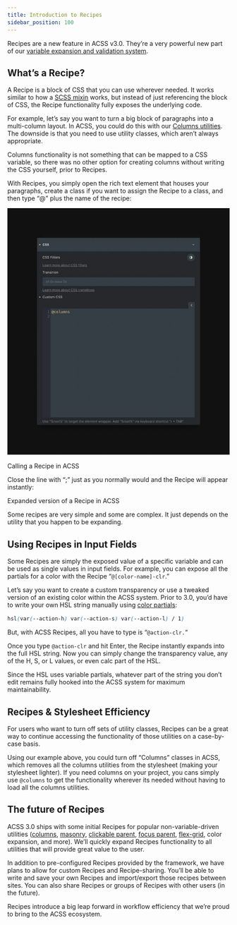 ```yaml
---
title: Introduction to Recipes
sidebar_position: 100
---
```


Recipes are a new feature in ACSS v3.0. They’re a very powerful new part of our [variable expansion and validation system](https://automaticcss.com/docs/variable-expansion-validation/).

## What’s a Recipe?

A Recipe is a block of CSS that you can use wherever needed. It works similar to how a [SCSS mixin](https://automaticcss.com/docs/what-are-mixins/) works, but instead of just referencing the block of CSS, the Recipe functionality fully exposes the underlying code.

For example, let’s say you want to turn a big block of paragraphs into a multi-column layout. In ACSS, you could do this with our [Columns utilities](https://automaticcss.com/docs/css-columns/). The downside is that you need to use utility classes, which aren’t always appropriate.

Columns functionality is not something that can be mapped to a CSS variable, so there was no other option for creating columns without writing the CSS yourself, prior to Recipes.

With Recipes, you simply open the rich text element that houses your paragraphs, create a class if you want to assign the Recipe to a class, and then type “@” plus the name of the recipe:

![ACSS recipe](img/acss-recipe.webp)

Calling a Recipe in ACSS

Close the line with “;” just as you normally would and the Recipe will appear instantly:

Expanded version of a Recipe in ACSS

Some recipes are very simple and some are complex. It just depends on the utility that you happen to be expanding.

## Using Recipes in Input Fields

Some Recipes are simply the exposed value of a specific variable and can be used as single values in input fields. For example, you can expose all the partials for a color with the Recipe “`@[color-name]-clr`.”

Let’s say you want to create a custom transparency or use a tweaked version of an existing color within the ACSS system. Prior to 3.0, you’d have to write your own HSL string manually using [color partials](https://automaticcss.com/docs/palette-setup/):

```CSS
hsl(var(--action-h) var(--action-s) var(--action-l) / 1)
```

But, with ACSS Recipes, all you have to type is “`@action-clr.`“

Once you type `@action-clr` and hit Enter, the Recipe instantly expands into the full HSL string. Now you can simply change the transparency value, any of the H, S, or L values, or even calc part of the HSL.

Since the HSL uses variable partials, whatever part of the string you don’t edit remains fully hooked into the ACSS system for maximum maintainability.

## Recipes & Stylesheet Efficiency

For users who want to turn off sets of utility classes, Recipes can be a great way to continue accessing the functionality of those utilities on a case-by-case basis.

Using our example above, you could turn off “Columns” classes in ACSS, which removes all the columns utilities from the stylesheet (making your stylesheet lighter). If you need columns on your project, you cans simply use `@columns` to get the functionality wherever its needed without having to load all the columns utilities.

## The future of Recipes

ACSS 3.0 ships with some initial Recipes for popular non-variable-driven utilities ([columns](https://automaticcss.com/docs/css-columns/), [masonry](https://automaticcss.com/docs/masonry-layouts/), [clickable parent](https://automaticcss.com/docs/clickable-parent/), [focus parent](https://automaticcss.com/docs/focus-parent/), [flex-grid](https://automaticcss.com/docs/flex-grids-flexbox-grids/), color expansion, and more). We’ll quickly expand Recipes functionality to all utilities that will provide great value to the user.

In addition to pre-configured Recipes provided by the framework, we have plans to allow for custom Recipes and Recipe-sharing. You’ll be able to write and save your own Recipes and import/export those recipes between sites. You can also share Recipes or groups of Recipes with other users (in the future).

Recipes introduce a big leap forward in workflow efficiency that we’re proud to bring to the ACSS ecosystem.
